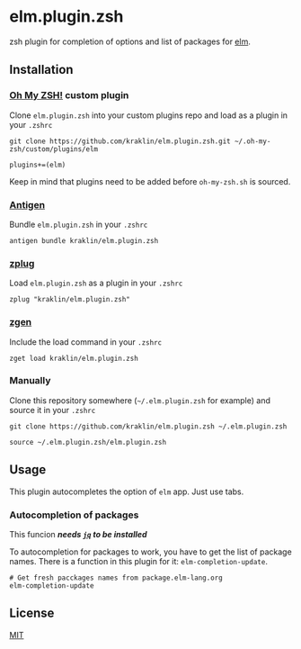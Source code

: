 # elm.plugin.zsh

zsh plugin for completion of options and list of packages for [elm](https://elm-lang.org).

## Installation

### [Oh My ZSH!](https://github.com/robbyrussell/oh-my-zsh) custom plugin

Clone `elm.plugin.zsh` into your custom plugins repo and load as a plugin in your `.zshrc`

```shell
git clone https://github.com/kraklin/elm.plugin.zsh.git ~/.oh-my-zsh/custom/plugins/elm
```

```shell
plugins+=(elm)
```

Keep in mind that plugins need to be added before `oh-my-zsh.sh` is sourced.


### [Antigen](https://github.com/zsh-users/antigen)

Bundle `elm.plugin.zsh` in your `.zshrc`

```shell
antigen bundle kraklin/elm.plugin.zsh
```

### [zplug](https://github.com/b4b4r07/zplug)

Load `elm.plugin.zsh` as a plugin in your `.zshrc`

```shell
zplug "kraklin/elm.plugin.zsh"
```

### [zgen](https://github.com/tarjoilija/zgen)

Include the load command in your `.zshrc`

```shell
zget load kraklin/elm.plugin.zsh
```

### Manually

Clone this repository somewhere (`~/.elm.plugin.zsh` for example) and source it in your `.zshrc`

```shell
git clone https://github.com/kraklin/elm.plugin.zsh ~/.elm.plugin.zsh
```

```shell
source ~/.elm.plugin.zsh/elm.plugin.zsh
```

## Usage

This plugin autocompletes the option of `elm` app. Just use tabs.

### Autocompletion of packages

This funcion ***needs [`jq`](https://stedolan.github.io/jq/) to be installed***

To autocompletion for packages to work, you have to get the list of package names. 
There is a function in this plugin for it: `elm-completion-update`. 

```shell
# Get fresh pacckages names from package.elm-lang.org
elm-completion-update
```

## License
[MIT](LICENCE)

